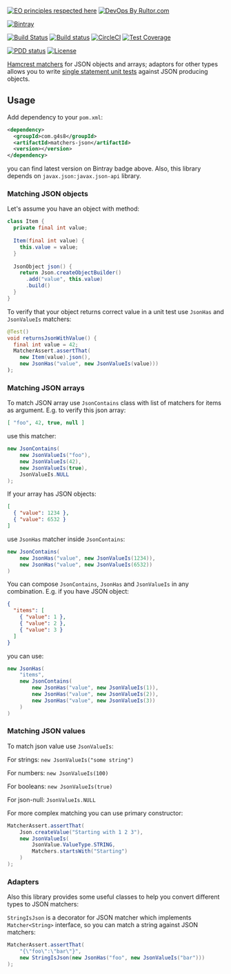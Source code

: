 [![EO principles respected here](http://www.elegantobjects.org/badge.svg)](http://www.elegantobjects.org)
[![DevOps By Rultor.com](http://www.rultor.com/b/g4s8/matchers-json)](http://www.rultor.com/p/g4s8/matchers-json)

[![Bintray](https://api.bintray.com/packages/g4s8/mvn/com.g4s8.matchers-json/images/download.svg)](https://bintray.com/g4s8/mvn/com.g4s8.matchers-json/_latestVersion)

[![Build Status](https://img.shields.io/travis/g4s8/matchers-json.svg?style=flat-square)](https://travis-ci.org/g4s8/matchers-json)
[![Build status](https://ci.appveyor.com/api/projects/status/ahhde7mposa3ra9w?svg=true)](https://ci.appveyor.com/project/g4s8/matchers-json)
[![CircleCI](https://circleci.com/gh/g4s8/matchers-json.svg?style=svg)](https://circleci.com/gh/g4s8/matchers-json)
[![Test Coverage](https://img.shields.io/codecov/c/github/g4s8/matchers-json.svg?style=flat-square)](https://codecov.io/github/g4s8/matchers-json?branch=master)

[![PDD status](http://www.0pdd.com/svg?name=g4s8/matchers-json)](http://www.0pdd.com/p?name=g4s8/matchers-json)
[![License](https://img.shields.io/github/license/g4s8/matchers-json.svg?style=flat-square)](https://github.com/g4s8/matchers-json/blob/master/LICENSE)


[Hamcrest matchers](http://hamcrest.org/JavaHamcrest/) for JSON objects and arrays; adaptors
for other types allows you to write
[single statement unit tests](https://www.yegor256.com/2017/05/17/single-statement-unit-tests.html)
against JSON producing objects.

## Usage

Add dependency to your `pom.xml`:
```xml
<dependency>
  <groupId>com.g4s8</groupId>
  <artifactId>matchers-json</artifactId>
  <version></version>
</dependency>
```
you can find latest version on Bintray badge above.
Also, this library depends on `javax.json:javax.json-api` library.


### Matching JSON objects

Let's assume you have an object with method:
```java
class Item {
  private final int value;
  
  Item(final int value) {
    this.value = value;
  }
  
  JsonObject json() {
    return Json.createObjectBuilder()
      .add("value", this.value)
      .build()
  }
}
```
To verify that your object returns correct value in a unit test
use `JsonHas` and `JsonValueIs` matchers:
```java
@Test()
void returnsJsonWithValue() {
  final int value = 42;
  MatcherAssert.assertThat(
    new Item(value).json(),
    new JsonHas("value", new JsonValueIs(value)))
);
```

### Matching JSON arrays

To match JSON array use `JsonContains` class with list of matchers for items as argument.
E.g. to verify this json array:
```json
[ "foo", 42, true, null ]
```
use this matcher:
```java
new JsonContains(
    new JsonValueIs("foo"),
    new JsonValueIs(42),
    new JsonValueIs(true),
    JsonValueIs.NULL
);
```

If your array has JSON objects:
```json
[
  { "value": 1234 },
  { "value": 6532 }
]
```
use `JsonHas` matcher inside `JsonContains`:
```java
new JsonContains(
    new JsonHas("value", new JsonValueIs(1234)),
    new JsonHas("value", new JsonValueIs(6532))
)
```

You can compose `JsonContains`, `JsonHas` and `JsonValueIs` in any combination.
E.g. if you have JSON object:
```json
{
  "items": [
    { "value": 1 },
    { "value": 2 },
    { "value": 3 }
  ]
}
```
you can use:
```java
new JsonHas(
    "items",
    new JsonContains(
        new JsonHas("value", new JsonValueIs(1)),
        new JsonHas("value", new JsonValueIs(2)),
        new JsonHas("value", new JsonValueIs(3))
    )
)
```

### Matching JSON values

To match json value use `JsonValueIs`:

For strings: `new JsonValueIs("some string")`

For numbers: `new JsonValueIs(100)`

For booleans: `new JsonValueIs(true)`

For json-null: `JsonValueIs.NULL`

For more complex matching you can use primary constructor:
```java
MatcherAssert.assertThat(
    Json.createValue("Starting with 1 2 3"),
    new JsonValueIs(
        JsonValue.ValueType.STRING,
        Matchers.startsWith("Starting")
    )
);
```

### Adapters

Also this library provides some useful classes to help you convert different types to JSON matchers:

`StringIsJson` is a decorator for JSON matcher which implements `Matcher<String>` interface,
so you can match a string against JSON matchers:
```java
MatcherAssert.assertThat(
    "{\"foo\":\"bar\"}",
    new StringIsJson(new JsonHas("foo", new JsonValueIs("bar")))
);
``` 
